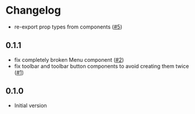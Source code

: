 # Changelog

- re-export prop types from components ([#5](https://github.com/seaofvoices/react-roblox-studio-plugin/pull/5))

## 0.1.1

- fix completely broken Menu component ([#2](https://github.com/seaofvoices/react-roblox-studio-plugin/pull/2))
- fix toolbar and toolbar button components to avoid creating them twice ([#1](https://github.com/seaofvoices/react-roblox-studio-plugin/pull/1))

## 0.1.0

- Initial version
